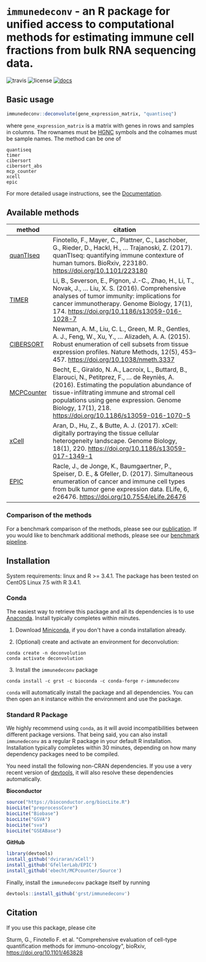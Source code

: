 # `immunedeconv` - an R package for unified access to computational methods for estimating immune cell fractions from bulk RNA sequencing data.

![travis](https://travis-ci.com/grst/immunedeconv.svg?branch=master) ![license](https://img.shields.io/badge/license-BSD-green.svg) [![docs](https://img.shields.io/badge/docs-pkgdown-blue.svg)](https://grst.github.io/immunedeconv)

## Basic usage
```R
immunedeconv::deconvolute(gene_expression_matrix, "quantiseq")
```

where `gene_expression_matrix` is a matrix with genes in rows and samples in columns. The rownames must be
[HGNC](https://www.genenames.org/) symbols and the colnames must be sample names. The method can be one of
```
quantiseq
timer
cibersort
cibersort_abs
mcp_counter
xcell
epic
```

For more detailed usage instructions, see the
[Documentation](https://grst.github.io/immunedeconv/articles/immunedeconv.html).


## Available methods

| method | citation |
|--------|----------|
| [quanTIseq](http://icbi.at/software/quantiseq/doc/index.html) | Finotello, F., Mayer, C., Plattner, C., Laschober, G., Rieder, D., Hackl, H., … Trajanoski, Z. (2017). quanTIseq: quantifying immune contexture of human tumors. BioRxiv, 223180. https://doi.org/10.1101/223180 |
| [TIMER](http://cistrome.org/TIMER/) | Li, B., Severson, E., Pignon, J.-C., Zhao, H., Li, T., Novak, J., … Liu, X. S. (2016). Comprehensive analyses of tumor immunity: implications for cancer immunotherapy. Genome Biology, 17(1), 174.  https://doi.org/10.1186/s13059-016-1028-7 |
| [CIBERSORT](https://cibersort.stanford.edu/) | Newman, A. M., Liu, C. L., Green, M. R., Gentles, A. J., Feng, W., Xu, Y., … Alizadeh, A. A. (2015). Robust enumeration of cell subsets from tissue expression profiles. Nature Methods, 12(5), 453–457.  https://doi.org/10.1038/nmeth.3337 |
| [MCPCounter](https://github.com/ebecht/MCPcounter) | Becht, E., Giraldo, N. A., Lacroix, L., Buttard, B., Elarouci, N., Petitprez, F., … de Reyniès, A. (2016). Estimating the population abundance of tissue-infiltrating immune and stromal cell populations using gene expression. Genome Biology, 17(1), 218. https://doi.org/10.1186/s13059-016-1070-5 |
| [xCell](http://xcell.ucsf.edu/) | Aran, D., Hu, Z., & Butte, A. J. (2017). xCell: digitally portraying the tissue cellular heterogeneity landscape. Genome Biology, 18(1), 220. https://doi.org/10.1186/s13059-017-1349-1 |
| [EPIC](https://gfellerlab.shinyapps.io/EPIC_1-1/) | Racle, J., de Jonge, K., Baumgaertner, P., Speiser, D. E., & Gfeller, D. (2017). Simultaneous enumeration of cancer and immune cell types from bulk tumor gene expression data. ELife, 6, e26476. https://doi.org/10.7554/eLife.26476 |


### Comparison of the methods
For a benchmark comparison of the methods, please see our [publication](https://doi.org/10.1101/463828).
If you would like to benchmark additional methods, please see our [benchmark
pipeline](https://github.com/grst/immune_deconvolution_benchmark).


## Installation
System requirements: linux and R >= 3.4.1. The package has been tested on CentOS Linux 7.5 with R 3.4.1. 

### Conda
The easiest way to retrieve this package and all its dependencies is to use [Anaconda](https://conda.io/miniconda.html).
Install typically completes within minutes. 

1. Download [Miniconda](https://conda.io/miniconda.html), if you don't have a conda installation already.

2. (Optional) create and activate an environment for deconvolution:
```
conda create -n deconvolution
conda activate deconvolution
```

3. Install the `immunedeconv` package
```
conda install -c grst -c bioconda -c conda-forge r-immunedeconv
```

`conda` will automatically install the package and all dependencies.
You can then open an `R` instance within the environment and use the package.


### Standard R Package
We highly recommend using `conda`, as it will avoid incompatibilities between
different package versions. That being said, you can also install `immunedeconv`
as a regular R package in your default R installation. Installation typically completes within 30 minutes, depending 
on how many dependency packages need to be compiled. 

You need install the following non-CRAN dependencies. If you use a very recent version of
[devtools](https://github.com/r-lib/devtools), it will also resolve these dependencies automatically.

**Bioconductor**
```R
source("https://bioconductor.org/biocLite.R")
biocLite("preprocessCore")
biocLite("Biobase")
biocLite("GSVA")
biocLite("sva")
biocLite("GSEABase")
```

**GitHub**
```R
library(devtools)
install_github('dviraran/xCell')
install_github('GfellerLab/EPIC')
install_github('ebecht/MCPcounter/Source')
```

Finally, install the `immunedeconv` package itself by running
```R
devtools::install_github('grst/immunedeconv')
```

## Citation
If you use this package, please cite

Sturm, G., Finotello F. et al. "Comprehensive evaluation of cell-type quantification methods for immuno-oncology",
bioRxiv, https://doi.org/10.1101/463828
